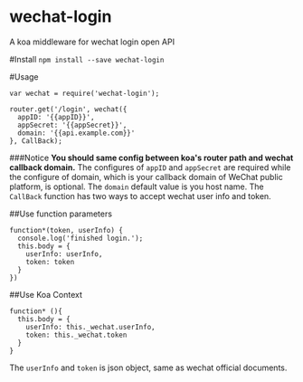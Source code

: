 # wechat-login
A koa middleware for wechat login open API

#Install
`npm install --save wechat-login`

#Usage
```
var wechat = require('wechat-login');

router.get('/login', wechat({
  appID: '{{appID}}',
  appSecret: '{{appSecret}}',
  domain: '{{api.example.com}}'
}, CallBack);
```

###Notice
**You should same config between koa's router path and wechat callback domain.**
The configures of `appID` and `appSecret` are required while the configure of domain, which is  your callback domain of WeChat public platform, is optional. 
The `domain` default value is you host name.
The `CallBack` function has two ways to accept wechat user info and token.

##Use function parameters
```
function*(token, userInfo) {
  console.log('finished login.');
  this.body = {
    userInfo: userInfo,
    token: token
  }
})
```

##Use Koa Context

```
function* (){
  this.body = {
    userInfo: this._wechat.userInfo,
    token: this._wechat.token
  }
}
```
The `userInfo` and `token` is json object, same as wechat official documents.
